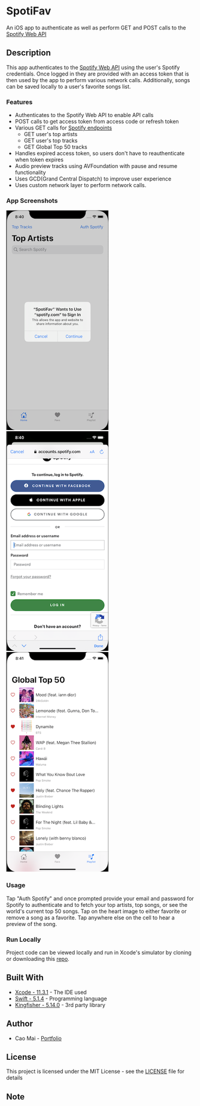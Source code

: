 # SpotiFav
An iOS app to authenticate as well as perform GET and POST calls to the [Spotify Web API](https://developer.spotify.com/documentation/web-api/)

## Description
This app authenticates to the [Spotify Web API](https://developer.spotify.com/documentation/web-api/) using the user's Spotify credentials. Once logged in they are provided with an access token that is then used by the app to perform various network calls. Additionally, songs can be saved locally to a user's favorite songs list.

### Features
* Authenticates to the Spotify Web API to enable API calls
* POST calls to get access token from access code or refresh token
* Various GET calls for [Spotify endpoints](https://developer.spotify.com/documentation/web-api/reference/)
    * GET user's top artists
    * GET user's top tracks
    * GET Global Top 50 tracks
* Handles expired access token, so users don't have to reauthenticate when token expires
* Audio preview tracks using AVFoundation with pause and resume functionality
* Uses GCD(Grand Central Dispatch) to improve user experience 
* Uses custom network layer to perform network calls.

### App Screenshots
![](project_images/demo1.png)&nbsp; ![](project_images/demo2.png)&nbsp; ![](project_images/demo3.png)

### Usage
Tap "Auth Spotify" and once prompted provide your email and password for Spotify to authenticate and to fetch your top artists, top songs, or see the world's current top 50 songs. Tap on the heart image to either favorite or remove a song as a favorite. Tap anywhere else on the cell to hear a preview of the song. 

### Run Locally
Project code can be viewed locally and run in Xcode's simulator by cloning or downloading this [repo](https://github.com/caocmai/spotiFav).

## Built With
* [Xcode - 11.3.1](https://developer.apple.com/xcode/) - The IDE used
* [Swift - 5.1.4](https://developer.apple.com/swift/) - Programming language
* [Kingfisher - 5.14.0](https://github.com/onevcat/Kingfisher) - 3rd party library

## Author
* Cao Mai - [Portfolio](https://www.makeschool.com/portfolio/Cao-Mai)

## License
This project is licensed under the MIT License - see the [LICENSE](LICENSE) file for details

## Note
